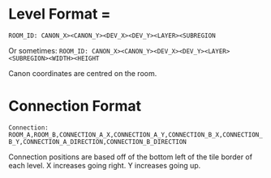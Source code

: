 # Level Format =
`ROOM_ID: CANON_X><CANON_Y><DEV_X><DEV_Y><LAYER><SUBREGION`

Or sometimes:
`ROOM_ID: CANON_X><CANON_Y><DEV_X><DEV_Y><LAYER><SUBREGION><WIDTH><HEIGHT`

Canon coordinates are centred on the room.

# Connection Format
`Connection: ROOM_A,ROOM_B,CONNECTION_A_X,CONNECTION_A_Y,CONNECTION_B_X,CONNECTION_B_Y,CONNECTION_A_DIRECTION,CONNECTION_B_DIRECTION`

Connection positions are based off of the bottom left of the tile border of each level.
X increases going right.
Y increases going up.